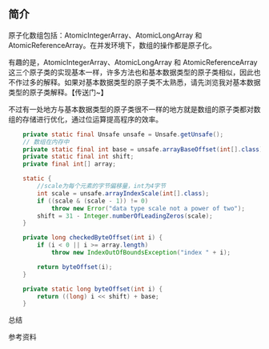 ## 简介

原子化数组包括：AtomicIntegerArray、AtomicLongArray 和 AtomicReferenceArray。在并发环境下，数组的操作都是原子化。

有趣的是，AtomicIntegerArray、AtomicLongArray 和 AtomicReferenceArray这三个原子类的实现基本一样，许多方法也和基本数据类型的原子类相似，因此也不作过多的解释。如果对基本数据类型的原子类不太熟悉，请先浏览我对基本数据类型的原子类解释。【传送门~】

不过有一处地方与基本数据类型的原子类很不一样的地方就是数组的原子类都对数组的存储进行优化，通过位运算提高程序的效率。

```java
    private static final Unsafe unsafe = Unsafe.getUnsafe();
    // 数组在内存中
    private static final int base = unsafe.arrayBaseOffset(int[].class);
    private static final int shift;
    private final int[] array;

    static {
        //scale为每个元素的字节偏移量，int为4字节
        int scale = unsafe.arrayIndexScale(int[].class);
        if ((scale & (scale - 1)) != 0)
            throw new Error("data type scale not a power of two");
        shift = 31 - Integer.numberOfLeadingZeros(scale);
    }

    private long checkedByteOffset(int i) {
        if (i < 0 || i >= array.length)
            throw new IndexOutOfBoundsException("index " + i);

        return byteOffset(i);
    }

    private static long byteOffset(int i) {
        return ((long) i << shift) + base;
    }
```



总结




参考资料

